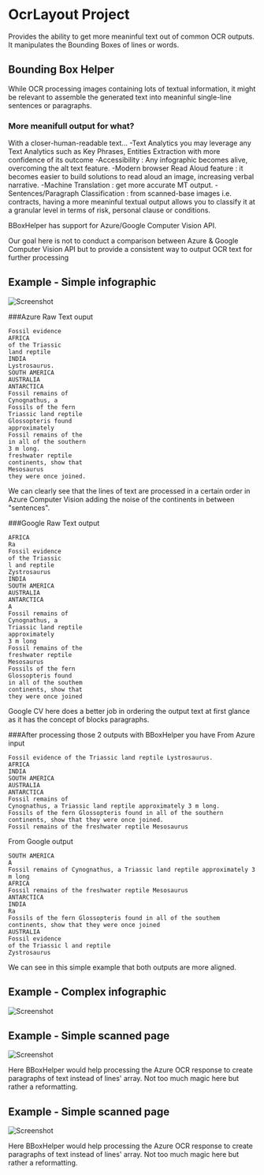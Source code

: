 # OcrLayout Project

Provides the ability to get more meaninful text out of common OCR outputs. It manipulates the Bounding Boxes of lines or words. 

## Bounding Box Helper 

While OCR processing images containing lots of textual information, it might be relevant to assemble the generated text into meaninful single-line sentences or paragraphs.

### More meanifull output for what? 

With a closer-human-readable text...
-Text Analytics you may leverage any Text Analytics such as Key Phrases, Entities Extraction with more confidence of its outcome
-Accessibility : Any infographic becomes alive, overcoming the alt text feature.
-Modern browser Read Aloud feature : it becomes easier to build solutions to read aloud an image, increasing verbal narrative. 
-Machine Translation : get more accurate MT output. 
-Sentences/Paragraph Classification : from scanned-base images i.e. contracts, having a more meaninful textual output allows you to classify it at a granular level in terms of risk, personal clause or conditions. 

BBoxHelper has support for Azure/Google Computer Vision API.

Our goal here is not to conduct a comparison between Azure & Google Computer Vision API but to provide a consistent way to output OCR text for further processing  

## Example - Simple infographic

![Screenshot](img/image253.png)

###Azure Raw Text ouput
```
Fossil evidence
AFRICA
of the Triassic
land reptile
INDIA
Lystrosaurus.
SOUTH AMERICA
AUSTRALIA
ANTARCTICA
Fossil remains of
Cynognathus, a
Fossils of the fern
Triassic land reptile
Glossopteris found
approximately
Fossil remains of the
in all of the southern
3 m long.
freshwater reptile
continents, show that
Mesosaurus
they were once joined.
```
We can clearly see that the lines of text are processed in a certain order in Azure Computer Vision adding the noise of the continents in between "sentences".

###Google Raw Text output
```
AFRICA
Ra
Fossil evidence
of the Triassic
l and reptile
Zystrosaurus
INDIA
SOUTH AMERICA
AUSTRALIA
ANTARCTICA
A
Fossil remains of
Cynognathus, a
Triassic land reptile
approximately
3 m long
Fossil remains of the
freshwater reptile
Mesosaurus
Fossils of the fern
Glossopteris found
in all of the southem
continents, show that
they were once joined
```
Google CV here does a better job in ordering the output text at first glance as it has the concept of blocks paragraphs. 

###After processing those 2 outputs with BBoxHelper you have 
From Azure input
```
Fossil evidence of the Triassic land reptile Lystrosaurus.
AFRICA
INDIA
SOUTH AMERICA
AUSTRALIA
ANTARCTICA
Fossil remains of
Cynognathus, a Triassic land reptile approximately 3 m long.
Fossils of the fern Glossopteris found in all of the southern continents, show that they were once joined.
Fossil remains of the freshwater reptile Mesosaurus
```
From Google output
```
SOUTH AMERICA
A
Fossil remains of Cynognathus, a Triassic land reptile approximately 3 m long
AFRICA
Fossil remains of the freshwater reptile Mesosaurus
ANTARCTICA
INDIA
Ra
Fossils of the fern Glossopteris found in all of the southem continents, show that they were once joined
AUSTRALIA
Fossil evidence
of the Triassic l and reptile
Zystrosaurus
```
We can see in this simple example that both outputs are more aligned. 


## Example - Complex infographic

![Screenshot](img/image285.png)



## Example - Simple scanned page

![Screenshot](img/scan1.png)

Here BBoxHelper would help processing the Azure OCR response to create paragraphs of text instead of lines' array. Not too much magic here but rather a reformatting. 


## Example - Simple scanned page

![Screenshot](img/scan1.png)

Here BBoxHelper would help processing the Azure OCR response to create paragraphs of text instead of lines' array. Not too much magic here but rather a reformatting. 
